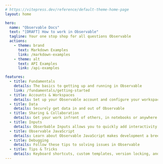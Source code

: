 ```yaml
---
# https://vitepress.dev/reference/default-theme-home-page
layout: home

hero:
  name: "Observable Docs"
  text: "[DRAFT] How to work in Observable"
  tagline: Your one stop shop for all questions Observable
  actions:
    - theme: brand
      text: Markdown Examples
      link: /markdown-examples
    - theme: alt
      text: API Examples
      link: /api-examples

features:
  - title: Fundamentals
    details: The basics to getting up and running in Observable
    link: /fundamentals/getting-started
  - title: Accounts & Workspaces
    details: Set up your Observable account and configure your workspace
  - title: Data
    details: Securely get data in and out of Observable
  - title: Sharing & Collaboration
    details: Get your work infront of others, in notebooks or anywhere on the web
  - title: Inputs
    details: Obserbable Inputs allows you to quickly add interactivity to your analysis
  - title: Observable JavaScript
    details: Learn about Observable JavaScript makes development a breeze
  - title: Debugging
    details: Follow these tips to solving issues in Observable
  - title: Tips & Tricks
    details: Keyboard shortcuts, custom templates, version locking, and more!
---
```


